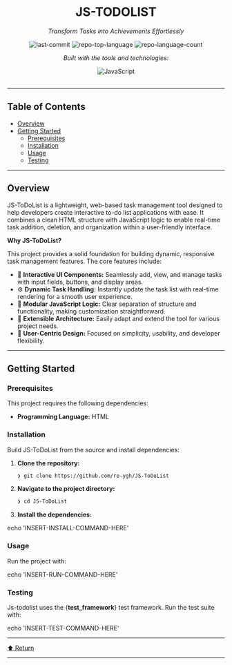 <div id="top">

<!-- HEADER STYLE: CLASSIC -->
<div align="center">


# JS-TODOLIST

<em>Transform Tasks into Achievements Effortlessly</em>

<!-- BADGES -->
<img src="https://img.shields.io/github/last-commit/re-ygh/JS-ToDoList?style=flat&logo=git&logoColor=white&color=0080ff" alt="last-commit">
<img src="https://img.shields.io/github/languages/top/re-ygh/JS-ToDoList?style=flat&color=0080ff" alt="repo-top-language">
<img src="https://img.shields.io/github/languages/count/re-ygh/JS-ToDoList?style=flat&color=0080ff" alt="repo-language-count">

<em>Built with the tools and technologies:</em>

<img src="https://img.shields.io/badge/JavaScript-F7DF1E.svg?style=flat&logo=JavaScript&logoColor=black" alt="JavaScript">

</div>
<br>

---

## Table of Contents

- [Overview](#overview)
- [Getting Started](#getting-started)
    - [Prerequisites](#prerequisites)
    - [Installation](#installation)
    - [Usage](#usage)
    - [Testing](#testing)

---

## Overview

JS-ToDoList is a lightweight, web-based task management tool designed to help developers create interactive to-do list applications with ease. It combines a clean HTML structure with JavaScript logic to enable real-time task addition, deletion, and organization within a user-friendly interface.

**Why JS-ToDoList?**

This project provides a solid foundation for building dynamic, responsive task management features. The core features include:

- 🧩 **Interactive UI Components:** Seamlessly add, view, and manage tasks with input fields, buttons, and display areas.
- ⚙️ **Dynamic Task Handling:** Instantly update the task list with real-time rendering for a smooth user experience.
- 🎯 **Modular JavaScript Logic:** Clear separation of structure and functionality, making customization straightforward.
- 🌟 **Extensible Architecture:** Easily adapt and extend the tool for various project needs.
- 📝 **User-Centric Design:** Focused on simplicity, usability, and developer flexibility.

---

## Getting Started

### Prerequisites

This project requires the following dependencies:

- **Programming Language:** HTML

### Installation

Build JS-ToDoList from the source and install dependencies:

1. **Clone the repository:**

    ```sh
    ❯ git clone https://github.com/re-ygh/JS-ToDoList
    ```

2. **Navigate to the project directory:**

    ```sh
    ❯ cd JS-ToDoList
    ```

3. **Install the dependencies:**

echo 'INSERT-INSTALL-COMMAND-HERE'

### Usage

Run the project with:

echo 'INSERT-RUN-COMMAND-HERE'

### Testing

Js-todolist uses the {__test_framework__} test framework. Run the test suite with:

echo 'INSERT-TEST-COMMAND-HERE'

---

<div align="left"><a href="#top">⬆ Return</a></div>

---
